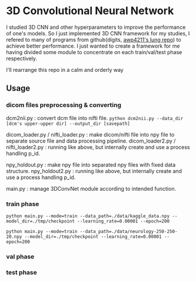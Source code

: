 # 3D Convolutional Neural Network

I studied 3D CNN and other hyperparameters to improve the performance of one's models. 
So I just implemented 3D CNN framework for my studies, I refered to many of programs from github(digits, [awp4211's lung repo](https://github.com/awp4211/lung)) to achieve better performance.
I just wanted to create a framework for me having divided some module to concentrate on each train/val/test phase respectively.

I'll rearrange this repo in a calm and orderly way

## Usage

### dicom files preprocessing & converting

dcm2nii.py : convert dcm file into nifti file.
`python dcm2nii.py --data_dir [dcm's upper-upper dir] --output_dir [savepath]`

dicom_loader.py / nifti_loader.py : make dicom/nifti file into npy file to separate source file and data processing pipeline.
dicom_loader2.py / nifti_loader2.py : running like above, but internally create and use a process handling p_id.

npy_holdout.py : make npy file into separated npy files with fixed data structure.
npy_holdout2.py : running like above, but internally create and use a process handling p_id. 

main.py : manage 3DConvNet module according to intended function.

### train phase
`python main.py --mode=train --data_path=./data/kaggle_data.npy --model_dir=./tmp/checkpoint --learning_rate=0.00001 --epoch=200`

`python main.py --mode=train --data_path=./data/neurology-250-250-20.npy --model_dir=./tmp/checkpoint --learning_rate=0.00001 --epoch=200`

### val phase


### test phase
